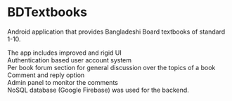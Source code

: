 # BDTextbooks

Android application that provides Bangladeshi Board textbooks of standard 1-10.

The app includes improved and rigid UI\
Authentication based user account system\
Per book forum section for general discussion over the topics of a book\
Comment and reply option\
Admin panel to monitor the comments\
NoSQL database (Google Firebase) was used for the backend.
